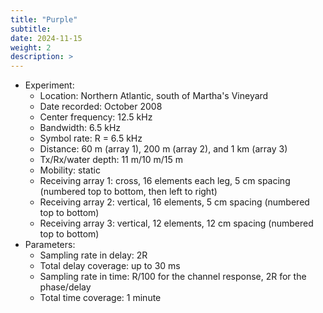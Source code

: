 ```yaml
---
title: "Purple"
subtitle: 
date: 2024-11-15
weight: 2
description: >
---
```


* Experiment:
  * Location: Northern Atlantic, south of Martha's Vineyard
  * Date recorded: October 2008
  * Center frequency: 12.5 kHz
  * Bandwidth: 6.5 kHz
  * Symbol rate: R = 6.5 kHz
  * Distance: 60 m (array 1), 200 m (array 2), and 1 km (array 3)
  * Tx/Rx/water depth: 11 m/10 m/15 m
  * Mobility: static
  * Receiving array 1: cross, 16 elements each leg, 5 cm spacing (numbered top to bottom, then left to right) 
  * Receiving array 2: vertical, 16 elements, 5 cm spacing (numbered top to bottom)
  * Receiving array 3: vertical, 12 elements, 12 cm spacing (numbered top to bottom)
* Parameters:
  * Sampling rate in delay: 2R
  * Total delay coverage: up to 30 ms
  * Sampling rate in time: R/100 for the channel response, 2R for the phase/delay
  * Total time coverage: 1 minute
